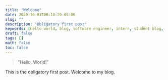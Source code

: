```yaml
---
title: "Welcome"
date: 2020-10-03T00:10:20-05:00
slug: ""
description: "Obligatory first post"
keywords: [hello world, blog, software engineer, intern, student blog, student, computer science, hugo]
draft: false
tags: []
math: false
toc: false
---
```



> "Hello, World!"

This is the obligatory first post. Welcome to my blog.